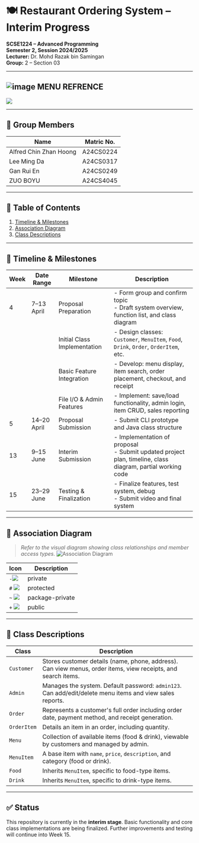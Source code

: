 # 🍽️ Restaurant Ordering System – Interim Progress

**SCSE1224 – Advanced Programming**  
**Semester 2, Session 2024/2025**  
**Lecturer:** Dr. Mohd Razak bin Samingan  
**Group:** 2 – Section 03

---
## ![image](https://github.com/user-attachments/assets/552cde61-8649-4d28-80f9-18f51ed4ec56) MENU REFRENCE
![](https://mymenuprice.org/wp-content/uploads/2024/02/Marrybrown-Menu-768x512.webp)

---

## 👥 Group Members

| Name               | Matric No.  |
|--------------------|-------------|
| Alfred Chin Zhan Hoong | A24CS0224 |
| Lee Ming Da        | A24CS0317   |
| Gan Rui En         | A24CS0249   |
| ZUO BOYU           | A24CS4045   |

---

## 📌 Table of Contents

1. [Timeline & Milestones](#calendar-timeline--milestones)
2. [Association Diagram](#link-association-diagram)
3. [Class Descriptions](#blue_book-class-descriptions)

---

## 📆 Timeline & Milestones

| Week | Date Range       | Milestone                          | Description |
|------|------------------|------------------------------------|-------------|
| 4    | 7–13 April        | Proposal Preparation               | - Form group and confirm topic<br>- Draft system overview, function list, and class diagram |
|      |                  | Initial Class Implementation       | - Design classes: `Customer`, `MenuItem`, `Food`, `Drink`, `Order`, `OrderItem`, etc. |
|      |                  | Basic Feature Integration          | - Develop: menu display, item search, order placement, checkout, and receipt |
|      |                  | File I/O & Admin Features          | - Implement: save/load functionality, admin login, item CRUD, sales reporting |
| 5    | 14–20 April       | Proposal Submission                | - Submit CLI prototype and Java class structure |
| 13   | 9–15 June         | Interim Submission                 | - Implementation of proposal<br>- Submit updated project plan, timeline, class diagram, partial working code |
| 15   | 23–29 June        | Testing & Finalization             | - Finalize features, test system, debug<br>- Submit video and final system |

---

## 🔗 Association Diagram

> _Refer to the visual diagram showing class relationships and member access types._
![Association Diagram](https://img.plantuml.biz/plantuml/svg/ZLRRZjem47r7uXyiNafRiUg-eXLQj6YbbGfTYVw0YGUmIEpKdkmgQlVVwpZnBPYgF02PyPoPCtF6yAYHAcogSZgPJZwH3Hov048F6XKja1GbrPfiGJGl2DLqSiD1VaydnBmMHD0AbcIFYekJizMA5yR81JeB0rqeNYEN8ZtybMZ0dS6OVrwIDybPP7xjO3BsJG0RUqy1BCroYk1yNTOyGXiLTvRlMyf5npla-kXxjsyEjYkWYJn6FUjRzImb2sqwcgUNJORxitLaU8mT7mvuOn0k0PbrZrdeJU_9O5zvB2C_t8S_YuMjVsopSJtv7ug1iXvRbIikc7s1rG2nZ5hKUturL237Df6AvWmiYbwIxrpZWujQEG8Lu5coEROr60BTnq0W99zzkxlxCYEBnSfzzKIMKOOR8Q7EZkbJer5Me5AYtkfv5eEbcqN4nvbtkKKvIm4xcPodZ2dGEZFF9vyWinHFKPhSBlMPCfvrdo-ZaZJVrJwDCrulNCYPhboKqWLzHAhAA2fqMTg1vLly8ewcbwuklo0KJUCtvZt5C0Ds4lCgMBaZA96MIPAQjaR9kBNY6xCrGzl1kuMPUx1HHxce6_IdHax6TLtIrlhsJLLHrMOciYxBNhYTBrJkDqFJDmW7uk1IKfRt6DYV7TazBK6FPgM1gk8yn5sWVJUTSzJp5HnvYQ2627ElcWTE_nt2e0Jiovx7qnrBLIeSS0zjX1XTO7udP_V9xjkmOTUJg-4-kCE-TzkVIj1Ql09v99p_kfjydxTIuwkicvBswlDJZ63yJNpxGbgpYekqGcfDlaHQ6sCyB5T4SORYicxmR9JC2vh-XDhKZo2O_NVm5m00)

| Icon | Description     |
|------|-----------------|
| `-`![](https://plantuml.com/img/private-field.png)  | private         |
| `#` ![](https://plantuml.com/img/protected-field.png)| protected       |
| `~` ![](https://plantuml.com/img/package-private-field.png) | package-private |
| `+`  ![](https://plantuml.com/img/public-method.png)| public          |

---

## 📘 Class Descriptions

| Class     | Description |
|-----------|-------------|
| `Customer` | Stores customer details (name, phone, address). Can view menus, order items, view receipts, and search items. |
| `Admin` | Manages the system. Default password: `admin123`. Can add/edit/delete menu items and view sales reports. |
| `Order` | Represents a customer's full order including order date, payment method, and receipt generation. |
| `OrderItem` | Details an item in an order, including quantity. |
| `Menu` | Collection of available items (food & drink), viewable by customers and managed by admin. |
| `MenuItem` | A base item with `name`, `price`, `description`, and category (food or drink). |
| `Food` | Inherits `MenuItem`, specific to food-type items. |
| `Drink` | Inherits `MenuItem`, specific to drink-type items. |

---

## ✅ Status

This repository is currently in the **interim stage**. Basic functionality and core class implementations are being finalized. Further improvements and testing will continue into Week 15.
